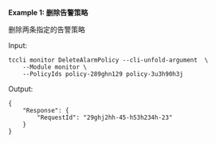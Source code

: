 **Example 1: 删除告警策略**

删除两条指定的告警策略

Input: 

```
tccli monitor DeleteAlarmPolicy --cli-unfold-argument  \
    --Module monitor \
    --PolicyIds policy-289ghn129 policy-3u3h90h3j
```

Output: 
```
{
    "Response": {
        "RequestId": "29ghj2hh-45-h53h234h-23"
    }
}
```

